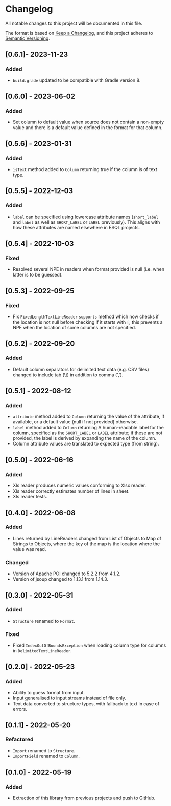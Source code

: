 # Changelog
All notable changes to this project will be documented in this file.

The format is based on [Keep a Changelog](https://keepachangelog.com/en/1.0.0/),
and this project adheres to [Semantic Versioning](https://semver.org/spec/v2.0.0.html).

## [0.6.1]- 2023-11-23
### Added
- `build.grade` updated to be compatible with Gradle version 8.

## [0.6.0] - 2023-06-02
### Added
- Set column to default value when source does not contain a non-empty value and
  there is a default value defined in the format for that column.

## [0.5.6] - 2023-01-31
### Added
- `isText` method added to `Column` returning true if the column is of text type.  

## [0.5.5] - 2022-12-03
### Added
- `label` can be specified using lowercase attribute names (`short_label` and 
  `label` as well as `SHORT_LABEL` or `LABEL` previously). This aligns with how
  these attributes are named elsewhere in ESQL projects.

## [0.5.4] - 2022-10-03
### Fixed
- Resolved several NPE in readers when format provided is null (i.e. when latter
  is to be guessed). 

## [0.5.3] - 2022-09-25
### Fixed
- Fix `FixedLengthTextLineReader` `supports` method which now checks if the 
  location is not null before checking if it starts with `[`; this prevents a 
  NPE when the location of some columns are not specified. 

## [0.5.2] - 2022-09-20
### Added
- Default column separators for delimited text data (e.g. CSV files) changed to
  include tab (\t) in addition to comma (',').

## [0.5.1] - 2022-08-12
### Added
- `attribute` method added to `Column` returning the value of the attribute, if 
  available, or a default value (null if not provided) otherwise.
- `label` method added to `Column` returning A human-readable label for the 
  column, specified as the `SHORT_LABEL` or `LABEL` attribute; if these are not 
  provided, the label is derived by expanding the name of the column.
- Column attribute values are translated to expected type (from string).

## [0.5.0] - 2022-06-16
### Added
- Xls reader produces numeric values conforming to Xlsx reader.
- Xls reader correctly estimates number of lines in sheet.
- Xls reader tests.

## [0.4.0] - 2022-06-08
### Added
- Lines returned by LineReaders changed from List of Objects to Map of Strings
  to Objects, where the key of the map is the location where the value was read.

### Changed
- Version of Apache POI changed to 5.2.2 from 4.1.2.
- Version of jsoup changed to 1.13.1 from 1.14.3.

## [0.3.0] - 2022-05-31
### Added
- `Structure` renamed to `Format`.

### Fixed
- Fixed `IndexOutOfBoundsException` when loading column type for columns in 
  `DelimitedTextLineReader`.

## [0.2.0] - 2022-05-23
### Added
- Ability to guess format from input.
- Input generalised to input streams instead of file only.
- Text data converted to structure types, with fallback to text in case of errors.

## [0.1.1] - 2022-05-20
### Refactored
- `Import` renamed to `Structure`.
- `ImportField` renamed to `Column`.

## [0.1.0] - 2022-05-19
### Added
- Extraction of this library from previous projects and push to GitHub.

